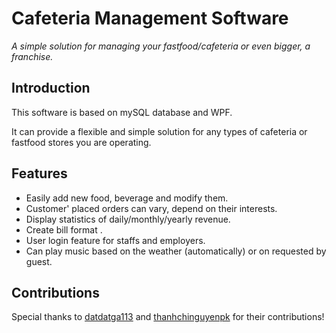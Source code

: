 # Cafeteria Management Software

*A simple solution for managing your fastfood/cafeteria or even bigger, a franchise.*

## Introduction

This software is based on mySQL database and WPF.  

It can provide a flexible and simple solution for any types of cafeteria or fastfood stores you are operating.  

## Features
- Easily add new food, beverage and modify them.  
- Customer' placed orders can vary, depend on their interests. 
- Display statistics of daily/monthly/yearly revenue. 
- Create bill format .
- User login feature for staffs and employers.
- Can play music based on the weather (automatically) or on requested by guest.


## Contributions

Special thanks to [datdatga113](https://github.com/datdatga113) and [thanhchinguyenpk](https://github.com/thanhchinguyenpk) for their contributions!


